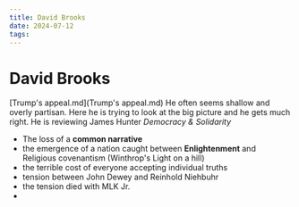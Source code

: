 ```yaml
---
title: David Brooks
date: 2024-07-12
tags: 
---
```

# David Brooks

[Trump's appeal.md](Trump's appeal.md) He often seems shallow and overly partisan. Here he is trying to look at the big picture and he gets much right. He is reviewing James Hunter *Democracy & Solidarity*

- The loss of a **common narrative**
- the emergence of a nation caught between **Enlightenment** and Religious covenantism (Winthrop's Light on a hill)
- the terrible cost of everyone accepting individual truths
- tension between John Dewey and Reinhold Niehbuhr
- the tension died with MLK Jr.
-





